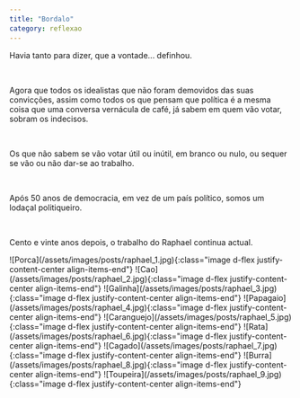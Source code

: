 ```yaml
---
title: "Bordalo"
category: reflexao
---
```


Havia tanto para dizer, que a vontade... definhou.

<br />

Agora que todos os idealistas que não foram demovidos das suas convicções, assim como todos os que pensam que política é a mesma coisa que uma conversa vernácula de café, já sabem em quem vão votar, sobram os indecisos.

<br />

Os que não sabem se vão votar útil ou inútil, em branco ou nulo, ou sequer se vão ou não dar-se ao trabalho.

<br />

Após 50 anos de democracia, em vez de um país político, somos um lodaçal politiqueiro.

<br />

Cento e vinte anos depois, o trabalho do Raphael continua actual.

<span class="container d-flex">
<span class="col">
	<span class="row">
		<span class="col-sm">![Porca](/assets/images/posts/raphael_1.jpg){:class="image d-flex justify-content-center align-items-end"}</span>
		<span class="col-sm">![Cao](/assets/images/posts/raphael_2.jpg){:class="image d-flex justify-content-center align-items-end"}</span>
		<span class="col-sm">![Galinha](/assets/images/posts/raphael_3.jpg){:class="image d-flex justify-content-center align-items-end"}</span>			
	</span>	
	<span class="row">
		<span class="col-sm">![Papagaio](/assets/images/posts/raphael_4.jpg){:class="image d-flex justify-content-center align-items-end"}</span>
		<span class="col-sm">![Caranguejo](/assets/images/posts/raphael_5.jpg){:class="image d-flex justify-content-center align-items-end"}</span>
		<span class="col-sm">![Rata](/assets/images/posts/raphael_6.jpg){:class="image d-flex justify-content-center align-items-end"}</span>			
	</span>	
	<span class="row">
		<span class="col-sm">![Cagado](/assets/images/posts/raphael_7.jpg){:class="image d-flex justify-content-center align-items-end"}</span>
		<span class="col-sm">![Burra](/assets/images/posts/raphael_8.jpg){:class="image d-flex justify-content-center align-items-end"}</span>
		<span class="col-sm">![Toupeira](/assets/images/posts/raphael_9.jpg){:class="image d-flex justify-content-center align-items-end"}</span>			
	</span>	
</span>
</span>